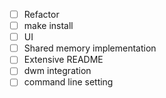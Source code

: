 - [ ] Refactor
- [ ] make install
- [ ] UI
- [ ] Shared memory implementation
- [ ] Extensive README
- [ ] dwm integration
- [ ] command line setting
